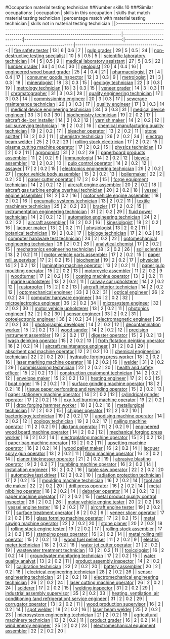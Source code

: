 #Occupation material testing technician
##Number skills 10
###Similar occupations:
| occupation                                                                                                                                                    |   skills in this occupation |   skills that match material testing technician |   percentage match with material testing technician |   skills not in material testing technician |
|:--------------------------------------------------------------------------------------------------------------------------------------------------------------|----------------------------:|------------------------------------------------:|----------------------------------------------------:|--------------------------------------------:|
| [fire safety tester](fire_safety_tester.md)                                                                                                                   |                          13 |                                               6 |                                                 0.6 |                                           7 |
| [pulp grader](pulp_grader.md)                                                                                                                                 |                          29 |                                               5 |                                                 0.5 |                                          24 |
| [non-destructive testing specialist](non-destructive_testing_specialist.md)                                                                                   |                          10 |                                               5 |                                                 0.5 |                                           5 |
| [scientific laboratory technician](scientific_laboratory_technician.md)                                                                                       |                          14 |                                               5 |                                                 0.5 |                                           9 |
| [medical laboratory assistant](medical_laboratory_assistant.md)                                                                                               |                          27 |                                               5 |                                                 0.5 |                                          22 |
| [lumber grader](lumber_grader.md)                                                                                                                             |                          34 |                                               4 |                                                 0.4 |                                          30 |
| [geologist](geologist.md)                                                                                                                                     |                          20 |                                               4 |                                                 0.4 |                                          16 |
| [engineered wood board grader](engineered_wood_board_grader.md)                                                                                               |                          25 |                                               4 |                                                 0.4 |                                          21 |
| [pharmacologist](pharmacologist.md)                                                                                                                           |                          21 |                                               4 |                                                 0.4 |                                          17 |
| [consumer goods inspector](consumer_goods_inspector.md)                                                                                                       |                          12 |                                               3 |                                                 0.3 |                                           9 |
| [metrologist](metrologist.md)                                                                                                                                 |                          21 |                                               3 |                                                 0.3 |                                          18 |
| [mineralogist](mineralogist.md)                                                                                                                               |                          18 |                                               3 |                                                 0.3 |                                          15 |
| [geology technician](geology_technician.md)                                                                                                                   |                          22 |                                               3 |                                                 0.3 |                                          19 |
| [metrology technician](metrology_technician.md)                                                                                                               |                          18 |                                               3 |                                                 0.3 |                                          15 |
| [veneer grader](veneer_grader.md)                                                                                                                             |                          14 |                                               3 |                                                 0.3 |                                          11 |
| [chromatographer](chromatographer.md)                                                                                                                         |                          31 |                                               3 |                                                 0.3 |                                          28 |
| [quality engineering technician](quality_engineering_technician.md)                                                                                           |                          17 |                                               3 |                                                 0.3 |                                          14 |
| [commissioning engineer](commissioning_engineer.md)                                                                                                           |                          20 |                                               3 |                                                 0.3 |                                          17 |
| [sewerage maintenance technician](sewerage_maintenance_technician.md)                                                                                         |                          20 |                                               3 |                                                 0.3 |                                          17 |
| [quality engineer](quality_engineer.md)                                                                                                                       |                          17 |                                               3 |                                                 0.3 |                                          14 |
| [medical device engineering technician](medical_device_engineering_technician.md)                                                                             |                          34 |                                               3 |                                                 0.3 |                                          31 |
| [medical device engineer](medical_device_engineer.md)                                                                                                         |                          33 |                                               3 |                                                 0.3 |                                          30 |
| [biochemistry technician](biochemistry_technician.md)                                                                                                         |                          19 |                                               2 |                                                 0.2 |                                          17 |
| [aircraft de-icer installer](aircraft_de-icer_installer.md)                                                                                                   |                          14 |                                               2 |                                                 0.2 |                                          12 |
| [varnish maker](varnish_maker.md)                                                                                                                             |                          14 |                                               2 |                                                 0.2 |                                          12 |
| [soil surveying technician](soil_surveying_technician.md)                                                                                                     |                          18 |                                               2 |                                                 0.2 |                                          16 |
| [chemical manufacturing quality technician](chemical_manufacturing_quality_technician.md)                                                                     |                          19 |                                               2 |                                                 0.2 |                                          17 |
| [bleacher operator](bleacher_operator.md)                                                                                                                     |                          13 |                                               2 |                                                 0.2 |                                          11 |
| [stone splitter](stone_splitter.md)                                                                                                                           |                          13 |                                               2 |                                                 0.2 |                                          11 |
| [chemistry technician](chemistry_technician.md)                                                                                                               |                          26 |                                               2 |                                                 0.2 |                                          24 |
| [electron beam welder](electron_beam_welder.md)                                                                                                               |                          25 |                                               2 |                                                 0.2 |                                          23 |
| [rolling stock electrician](rolling_stock_electrician.md)                                                                                                     |                          17 |                                               2 |                                                 0.2 |                                          15 |
| [plasma cutting machine operator](plasma_cutting_machine_operator.md)                                                                                         |                          17 |                                               2 |                                                 0.2 |                                          15 |
| [physics technician](physics_technician.md)                                                                                                                   |                          13 |                                               2 |                                                 0.2 |                                          11 |
| [agronomist](agronomist.md)                                                                                                                                   |                          31 |                                               2 |                                                 0.2 |                                          29 |
| [paperboard products assembler](paperboard_products_assembler.md)                                                                                             |                          11 |                                               2 |                                                 0.2 |                                           9 |
| [immunologist](immunologist.md)                                                                                                                               |                          14 |                                               2 |                                                 0.2 |                                          12 |
| [bicycle assembler](bicycle_assembler.md)                                                                                                                     |                          12 |                                               2 |                                                 0.2 |                                          10 |
| [pulp control operator](pulp_control_operator.md)                                                                                                             |                          14 |                                               2 |                                                 0.2 |                                          12 |
| [assayer](assayer.md)                                                                                                                                         |                          17 |                                               2 |                                                 0.2 |                                          15 |
| [electronics engineering technician](electronics_engineering_technician.md)                                                                                   |                          29 |                                               2 |                                                 0.2 |                                          27 |
| [motor vehicle body assembler](motor_vehicle_body_assembler.md)                                                                                               |                          15 |                                               2 |                                                 0.2 |                                          13 |
| [boilermaker](boilermaker.md)                                                                                                                                 |                          22 |                                               2 |                                                 0.2 |                                          20 |
| [paper cutter operator](paper_cutter_operator.md)                                                                                                             |                          17 |                                               2 |                                                 0.2 |                                          15 |
| [forge equipment technician](forge_equipment_technician.md)                                                                                                   |                          14 |                                               2 |                                                 0.2 |                                          12 |
| [aircraft engine assembler](aircraft_engine_assembler.md)                                                                                                     |                          20 |                                               2 |                                                 0.2 |                                          18 |
| [aircraft gas turbine engine overhaul technician](aircraft_gas_turbine_engine_overhaul_technician.md)                                                         |                          20 |                                               2 |                                                 0.2 |                                          18 |
| [vessel engine assembler](vessel_engine_assembler.md)                                                                                                         |                          18 |                                               2 |                                                 0.2 |                                          16 |
| [motor vehicle engine assembler](motor_vehicle_engine_assembler.md)                                                                                           |                          18 |                                               2 |                                                 0.2 |                                          16 |
| [pneumatic systems technician](pneumatic_systems_technician.md)                                                                                               |                          13 |                                               2 |                                                 0.2 |                                          11 |
| [textile machinery technician](textile_machinery_technician.md)                                                                                               |                          25 |                                               2 |                                                 0.2 |                                          23 |
| [brazier](brazier.md)                                                                                                                                         |                          17 |                                               2 |                                                 0.2 |                                          15 |
| [instrumentation engineering technician](instrumentation_engineering_technician.md)                                                                           |                          31 |                                               2 |                                                 0.2 |                                          29 |
| [fluid power technician](fluid_power_technician.md)                                                                                                           |                          14 |                                               2 |                                                 0.2 |                                          12 |
| [automation engineering technician](automation_engineering_technician.md)                                                                                     |                          24 |                                               2 |                                                 0.2 |                                          22 |
| [aircraft assembler](aircraft_assembler.md)                                                                                                                   |                          18 |                                               2 |                                                 0.2 |                                          16 |
| [kinesiologist](kinesiologist.md)                                                                                                                             |                          18 |                                               2 |                                                 0.2 |                                          16 |
| [lacquer maker](lacquer_maker.md)                                                                                                                             |                          13 |                                               2 |                                                 0.2 |                                          11 |
| [physiologist](physiologist.md)                                                                                                                               |                          13 |                                               2 |                                                 0.2 |                                          11 |
| [botanical technician](botanical_technician.md)                                                                                                               |                          19 |                                               2 |                                                 0.2 |                                          17 |
| [biology technician](biology_technician.md)                                                                                                                   |                          17 |                                               2 |                                                 0.2 |                                          15 |
| [computer hardware test technician](computer_hardware_test_technician.md)                                                                                     |                          24 |                                               2 |                                                 0.2 |                                          22 |
| [optomechanical engineering technician](optomechanical_engineering_technician.md)                                                                             |                          28 |                                               2 |                                                 0.2 |                                          26 |
| [analytical chemist](analytical_chemist.md)                                                                                                                   |                          17 |                                               2 |                                                 0.2 |                                          15 |
| [mechatronics engineering technician](mechatronics_engineering_technician.md)                                                                                 |                          28 |                                               2 |                                                 0.2 |                                          26 |
| [soil scientist](soil_scientist.md)                                                                                                                           |                          13 |                                               2 |                                                 0.2 |                                          11 |
| [motor vehicle parts assembler](motor_vehicle_parts_assembler.md)                                                                                             |                          17 |                                               2 |                                                 0.2 |                                          15 |
| [paper mill supervisor](paper_mill_supervisor.md)                                                                                                             |                          17 |                                               2 |                                                 0.2 |                                          15 |
| [biochemist](biochemist.md)                                                                                                                                   |                          19 |                                               2 |                                                 0.2 |                                          17 |
| [physicist](physicist.md)                                                                                                                                     |                          14 |                                               2 |                                                 0.2 |                                          12 |
| [laminating machine operator](laminating_machine_operator.md)                                                                                                 |                          13 |                                               2 |                                                 0.2 |                                          11 |
| [paper pulp moulding operator](paper_pulp_moulding_operator.md)                                                                                               |                          15 |                                               2 |                                                 0.2 |                                          13 |
| [motorcycle assembler](motorcycle_assembler.md)                                                                                                               |                          11 |                                               2 |                                                 0.2 |                                           9 |
| [woodturner](woodturner.md)                                                                                                                                   |                          17 |                                               2 |                                                 0.2 |                                          15 |
| [coating machine operator](coating_machine_operator.md)                                                                                                       |                          13 |                                               2 |                                                 0.2 |                                          11 |
| [marine upholsterer](marine_upholsterer.md)                                                                                                                   |                          13 |                                               2 |                                                 0.2 |                                          11 |
| [railway car upholsterer](railway_car_upholsterer.md)                                                                                                         |                          14 |                                               2 |                                                 0.2 |                                          12 |
| [rustproofer](rustproofer.md)                                                                                                                                 |                          15 |                                               2 |                                                 0.2 |                                          13 |
| [aircraft interior technician](aircraft_interior_technician.md)                                                                                               |                          14 |                                               2 |                                                 0.2 |                                          12 |
| [optomechanical engineer](optomechanical_engineer.md)                                                                                                         |                          33 |                                               2 |                                                 0.2 |                                          31 |
| [optical engineer](optical_engineer.md)                                                                                                                       |                          26 |                                               2 |                                                 0.2 |                                          24 |
| [computer hardware engineer](computer_hardware_engineer.md)                                                                                                   |                          34 |                                               2 |                                                 0.2 |                                          32 |
| [microelectronics engineer](microelectronics_engineer.md)                                                                                                     |                          36 |                                               2 |                                                 0.2 |                                          34 |
| [microsystem engineer](microsystem_engineer.md)                                                                                                               |                          32 |                                               2 |                                                 0.2 |                                          30 |
| [motor vehicle upholsterer](motor_vehicle_upholsterer.md)                                                                                                     |                          13 |                                               2 |                                                 0.2 |                                          11 |
| [photonics engineer](photonics_engineer.md)                                                                                                                   |                          32 |                                               2 |                                                 0.2 |                                          30 |
| [sensor engineer](sensor_engineer.md)                                                                                                                         |                          33 |                                               2 |                                                 0.2 |                                          31 |
| [optoelectronic engineer](optoelectronic_engineer.md)                                                                                                         |                          36 |                                               2 |                                                 0.2 |                                          34 |
| [electromagnetic engineer](electromagnetic_engineer.md)                                                                                                       |                          35 |                                               2 |                                                 0.2 |                                          33 |
| [photographic developer](photographic_developer.md)                                                                                                           |                          14 |                                               2 |                                                 0.2 |                                          12 |
| [decontamination worker](decontamination_worker.md)                                                                                                           |                          15 |                                               2 |                                                 0.2 |                                          13 |
| [wood sander](wood_sander.md)                                                                                                                                 |                          14 |                                               2 |                                                 0.2 |                                          12 |
| [precision instrument assembler](precision_instrument_assembler.md)                                                                                           |                          19 |                                               2 |                                                 0.2 |                                          17 |
| [digester operator](digester_operator.md)                                                                                                                     |                          15 |                                               2 |                                                 0.2 |                                          13 |
| [wash deinking operator](wash_deinking_operator.md)                                                                                                           |                          15 |                                               2 |                                                 0.2 |                                          13 |
| [froth flotation deinking operator](froth_flotation_deinking_operator.md)                                                                                     |                          16 |                                               2 |                                                 0.2 |                                          14 |
| [aircraft maintenance engineer](aircraft_maintenance_engineer.md)                                                                                             |                          31 |                                               2 |                                                 0.2 |                                          29 |
| [absorbent pad machine operator](absorbent_pad_machine_operator.md)                                                                                           |                          12 |                                               2 |                                                 0.2 |                                          10 |
| [chemical engineering technician](chemical_engineering_technician.md)                                                                                         |                          22 |                                               2 |                                                 0.2 |                                          20 |
| [hydraulic forging press worker](hydraulic_forging_press_worker.md)                                                                                           |                          18 |                                               2 |                                                 0.2 |                                          16 |
| [laser marking machine operator](laser_marking_machine_operator.md)                                                                                           |                          18 |                                               2 |                                                 0.2 |                                          16 |
| [welder](welder.md)                                                                                                                                           |                          31 |                                               2 |                                                 0.2 |                                          29 |
| [commissioning technician](commissioning_technician.md)                                                                                                       |                          22 |                                               2 |                                                 0.2 |                                          20 |
| [health and safety officer](health_and_safety_officer.md)                                                                                                     |                          15 |                                               2 |                                                 0.2 |                                          13 |
| [construction equipment technician](construction_equipment_technician.md)                                                                                     |                          14 |                                               2 |                                                 0.2 |                                          12 |
| [envelope maker](envelope_maker.md)                                                                                                                           |                          15 |                                               2 |                                                 0.2 |                                          13 |
| [heating engineer](heating_engineer.md)                                                                                                                       |                          17 |                                               2 |                                                 0.2 |                                          15 |
| [boat rigger](boat_rigger.md)                                                                                                                                 |                          15 |                                               2 |                                                 0.2 |                                          13 |
| [surface grinding machine operator](surface_grinding_machine_operator.md)                                                                                     |                          18 |                                               2 |                                                 0.2 |                                          16 |
| [tissue paper perforating and rewinding operator](tissue_paper_perforating_and_rewinding_operator.md)                                                         |                          15 |                                               2 |                                                 0.2 |                                          13 |
| [paper stationery machine operator](paper_stationery_machine_operator.md)                                                                                     |                          14 |                                               2 |                                                 0.2 |                                          12 |
| [cylindrical grinder operator](cylindrical_grinder_operator.md)                                                                                               |                          17 |                                               2 |                                                 0.2 |                                          15 |
| [oxy fuel burning machine operator](oxy_fuel_burning_machine_operator.md)                                                                                     |                          19 |                                               2 |                                                 0.2 |                                          17 |
| [drop forging hammer worker](drop_forging_hammer_worker.md)                                                                                                   |                          18 |                                               2 |                                                 0.2 |                                          16 |
| [metallurgical technician](metallurgical_technician.md)                                                                                                       |                          17 |                                               2 |                                                 0.2 |                                          15 |
| [chipper operator](chipper_operator.md)                                                                                                                       |                          12 |                                               2 |                                                 0.2 |                                          10 |
| [bacteriology technician](bacteriology_technician.md)                                                                                                         |                          19 |                                               2 |                                                 0.2 |                                          17 |
| [anodising machine operator](anodising_machine_operator.md)                                                                                                   |                          14 |                                               2 |                                                 0.2 |                                          12 |
| [zoology technician](zoology_technician.md)                                                                                                                   |                          19 |                                               2 |                                                 0.2 |                                          17 |
| [nailing machine operator](nailing_machine_operator.md)                                                                                                       |                          11 |                                               2 |                                                 0.2 |                                           9 |
| [dip tank operator](dip_tank_operator.md)                                                                                                                     |                          11 |                                               2 |                                                 0.2 |                                           9 |
| [engineered wood board machine operator](engineered_wood_board_machine_operator.md)                                                                           |                          14 |                                               2 |                                                 0.2 |                                          12 |
| [mechanical forging press worker](mechanical_forging_press_worker.md)                                                                                         |                          16 |                                               2 |                                                 0.2 |                                          14 |
| [electroplating machine operator](electroplating_machine_operator.md)                                                                                         |                          15 |                                               2 |                                                 0.2 |                                          13 |
| [paper bag machine operator](paper_bag_machine_operator.md)                                                                                                   |                          13 |                                               2 |                                                 0.2 |                                          11 |
| [upsetting machine operator](upsetting_machine_operator.md)                                                                                                   |                          16 |                                               2 |                                                 0.2 |                                          14 |
| [wood pallet maker](wood_pallet_maker.md)                                                                                                                     |                          16 |                                               2 |                                                 0.2 |                                          14 |
| [lacquer spray gun operator](lacquer_spray_gun_operator.md)                                                                                                   |                          13 |                                               2 |                                                 0.2 |                                          11 |
| [filing machine operator](filing_machine_operator.md)                                                                                                         |                          16 |                                               2 |                                                 0.2 |                                          14 |
| [planer thicknesser operator](planer_thicknesser_operator.md)                                                                                                 |                          21 |                                               2 |                                                 0.2 |                                          19 |
| [abrasive blasting operator](abrasive_blasting_operator.md)                                                                                                   |                           9 |                                               2 |                                                 0.2 |                                           7 |
| [tumbling machine operator](tumbling_machine_operator.md)                                                                                                     |                          16 |                                               2 |                                                 0.2 |                                          14 |
| [installation engineer](installation_engineer.md)                                                                                                             |                          18 |                                               2 |                                                 0.2 |                                          16 |
| [table saw operator](table_saw_operator.md)                                                                                                                   |                          22 |                                               2 |                                                 0.2 |                                          20 |
| [automotive test driver](automotive_test_driver.md)                                                                                                           |                          12 |                                               2 |                                                 0.2 |                                          10 |
| [radiation protection technician](radiation_protection_technician.md)                                                                                         |                          17 |                                               2 |                                                 0.2 |                                          15 |
| [moulding machine technician](moulding_machine_technician.md)                                                                                                 |                          16 |                                               2 |                                                 0.2 |                                          14 |
| [tool and die maker](tool_and_die_maker.md)                                                                                                                   |                          22 |                                               2 |                                                 0.2 |                                          20 |
| [drill press operator](drill_press_operator.md)                                                                                                               |                          16 |                                               2 |                                                 0.2 |                                          14 |
| [metal nibbling operator](metal_nibbling_operator.md)                                                                                                         |                          16 |                                               2 |                                                 0.2 |                                          14 |
| [debarker operator](debarker_operator.md)                                                                                                                     |                          14 |                                               2 |                                                 0.2 |                                          12 |
| [paper machine operator](paper_machine_operator.md)                                                                                                           |                          17 |                                               2 |                                                 0.2 |                                          15 |
| [metal product quality control inspector](metal_product_quality_control_inspector.md)                                                                         |                          28 |                                               2 |                                                 0.2 |                                          26 |
| [motor vehicle engine tester](motor_vehicle_engine_tester.md)                                                                                                 |                          20 |                                               2 |                                                 0.2 |                                          18 |
| [vessel engine tester](vessel_engine_tester.md)                                                                                                               |                          19 |                                               2 |                                                 0.2 |                                          17 |
| [aircraft engine tester](aircraft_engine_tester.md)                                                                                                           |                          19 |                                               2 |                                                 0.2 |                                          17 |
| [surface treatment operator](surface_treatment_operator.md)                                                                                                   |                           8 |                                               2 |                                                 0.2 |                                           6 |
| [veneer slicer operator](veneer_slicer_operator.md)                                                                                                           |                          17 |                                               2 |                                                 0.2 |                                          15 |
| [glass forming machine operator](glass_forming_machine_operator.md)                                                                                           |                          17 |                                               2 |                                                 0.2 |                                          15 |
| [metal sawing machine operator](metal_sawing_machine_operator.md)                                                                                             |                          22 |                                               2 |                                                 0.2 |                                          20 |
| [stone planer](stone_planer.md)                                                                                                                               |                          20 |                                               2 |                                                 0.2 |                                          18 |
| [rolling stock engine tester](rolling_stock_engine_tester.md)                                                                                                 |                          19 |                                               2 |                                                 0.2 |                                          17 |
| [rolling stock assembler](rolling_stock_assembler.md)                                                                                                         |                          17 |                                               2 |                                                 0.2 |                                          15 |
| [stamping press operator](stamping_press_operator.md)                                                                                                         |                          16 |                                               2 |                                                 0.2 |                                          14 |
| [metal rolling mill operator](metal_rolling_mill_operator.md)                                                                                                 |                          15 |                                               2 |                                                 0.2 |                                          13 |
| [wood fuel pelletiser](wood_fuel_pelletiser.md)                                                                                                               |                          11 |                                               2 |                                                 0.2 |                                           9 |
| [electric meter technician](electric_meter_technician.md)                                                                                                     |                          18 |                                               2 |                                                 0.2 |                                          16 |
| [water jet cutter operator](water_jet_cutter_operator.md)                                                                                                     |                          21 |                                               2 |                                                 0.2 |                                          19 |
| [wastewater treatment technician](wastewater_treatment_technician.md)                                                                                         |                          13 |                                               2 |                                                 0.2 |                                          11 |
| [toxicologist](toxicologist.md)                                                                                                                               |                          16 |                                               2 |                                                 0.2 |                                          14 |
| [groundwater monitoring technician](groundwater_monitoring_technician.md)                                                                                     |                          17 |                                               2 |                                                 0.2 |                                          15 |
| [water quality analyst](water_quality_analyst.md)                                                                                                             |                          13 |                                               2 |                                                 0.2 |                                          11 |
| [product assembly inspector](product_assembly_inspector.md)                                                                                                   |                          14 |                                               2 |                                                 0.2 |                                          12 |
| [calibration technician](calibration_technician.md)                                                                                                           |                          22 |                                               2 |                                                 0.2 |                                          20 |
| [battery assembler](battery_assembler.md)                                                                                                                     |                          20 |                                               2 |                                                 0.2 |                                          18 |
| [electrical engineering technician](electrical_engineering_technician.md)                                                                                     |                          28 |                                               2 |                                                 0.2 |                                          26 |
| [sensor engineering technician](sensor_engineering_technician.md)                                                                                             |                          21 |                                               2 |                                                 0.2 |                                          19 |
| [electromechanical engineering technician](electromechanical_engineering_technician.md)                                                                       |                          26 |                                               2 |                                                 0.2 |                                          24 |
| [laser cutting machine operator](laser_cutting_machine_operator.md)                                                                                           |                          26 |                                               2 |                                                 0.2 |                                          24 |
| [solderer](solderer.md)                                                                                                                                       |                          17 |                                               2 |                                                 0.2 |                                          15 |
| [welding inspector](welding_inspector.md)                                                                                                                     |                          31 |                                               2 |                                                 0.2 |                                          29 |
| [industrial assembly supervisor](industrial_assembly_supervisor.md)                                                                                           |                          35 |                                               2 |                                                 0.2 |                                          33 |
| [heating, ventilation, air conditioning (and refrigeration) service engineer](heating,_ventilation,_air_conditioning_(and_refrigeration)_service_engineer.md) |                          31 |                                               2 |                                                 0.2 |                                          29 |
| [corrugator operator](corrugator_operator.md)                                                                                                                 |                          13 |                                               2 |                                                 0.2 |                                          11 |
| [wood production supervisor](wood_production_supervisor.md)                                                                                                   |                          16 |                                               2 |                                                 0.2 |                                          14 |
| [spot welder](spot_welder.md)                                                                                                                                 |                          18 |                                               2 |                                                 0.2 |                                          16 |
| [laser beam welder](laser_beam_welder.md)                                                                                                                     |                          25 |                                               2 |                                                 0.2 |                                          23 |
| [microsystem engineering technician](microsystem_engineering_technician.md)                                                                                   |                          21 |                                               2 |                                                 0.2 |                                          19 |
| [agricultural machinery technician](agricultural_machinery_technician.md)                                                                                     |                          13 |                                               2 |                                                 0.2 |                                          11 |
| [product grader](product_grader.md)                                                                                                                           |                          16 |                                               2 |                                                 0.2 |                                          14 |
| [wind energy engineer](wind_energy_engineer.md)                                                                                                               |                          25 |                                               2 |                                                 0.2 |                                          23 |
| [electromechanical equipment assembler](electromechanical_equipment_assembler.md)                                                                             |                          22 |                                               2 |                                                 0.2 |                                          20 |
